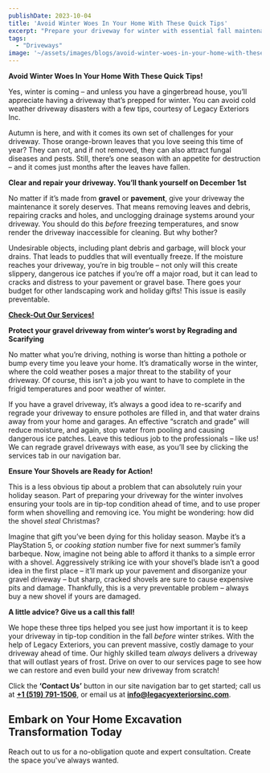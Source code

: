 ```yaml
---
publishDate: 2023-10-04
title: 'Avoid Winter Woes In Your Home With These Quick Tips'
excerpt: "Prepare your driveway for winter with essential fall maintenance! Legacy Exteriors Inc. shares tips on clearing debris, repairing cracks, and regrading to prevent costly winter damage and dangerous ice patches."
tags:
  - "Driveways"
image: '~/assets/images/blogs/avoid-winter-woes-in-your-home-with-these-quick-tips/winter-woes-blog-main.png'
---
```


**Avoid Winter Woes In Your Home With These Quick Tips!**

Yes, winter is coming – and unless you have a gingerbread house, you’ll appreciate having a driveway that’s prepped for winter. You can avoid cold weather driveway disasters with a few tips, courtesy of Legacy Exteriors Inc.

Autumn is here, and with it comes its own set of challenges for your driveway. Those orange-brown leaves that you love seeing this time of year? They can rot, and if not removed, they can also attract fungal diseases and pests. Still, there’s one season with an appetite for destruction – and it comes just months after the leaves have fallen.

**Clear and repair your driveway. You’ll thank yourself on December 1st**

No matter if it’s made from **gravel** or **pavement**, give your driveway the maintenance it sorely deserves. That means removing leaves and debris, repairing cracks and holes, and unclogging drainage systems around your driveway. You should do this _before_ freezing temperatures, and snow render the driveway inaccessible for cleaning. But why bother?

Undesirable objects, including plant debris and garbage, will block your drains. That leads to puddles that will eventually freeze. If the moisture reaches your driveway, you’re in big trouble – not only will this create slippery, dangerous ice patches if you’re off a major road, but it can lead to cracks and distress to your pavement or gravel base. There goes your budget for other landscaping work and holiday gifts! This issue is easily preventable.

[**Check-Out Our Services!**](/services)

**Protect your gravel driveway from winter’s worst by Regrading and Scarifying**

No matter what you’re driving, nothing is worse than hitting a pothole or bump every time you leave your home. It’s dramatically worse in the winter, where the cold weather poses a major threat to the stability of your driveway. Of course, this isn’t a job you want to have to complete in the frigid temperatures and poor weather of winter.

If you have a gravel driveway, it’s always a good idea to re-scarify and regrade your driveway to ensure potholes are filled in, and that water drains away from your home and garages. An effective “scratch and grade” will reduce moisture, and again, stop water from pooling and causing dangerous ice patches. Leave this tedious job to the professionals – like us! We can regrade gravel driveways with ease, as you’ll see by clicking the services tab in our navigation bar.

**Ensure Your Shovels are Ready for Action!**

This is a less obvious tip about a problem that can absolutely ruin your holiday season. Part of preparing your driveway for the winter involves ensuring your tools are in tip-top condition ahead of time, and to use proper form when shovelling and removing ice. You might be wondering: how did the shovel _steal_ Christmas?

Imagine that gift you’ve been dying for this holiday season. Maybe it’s a PlayStation 5, or _cooking station_ number five for next summer’s family barbeque. Now, imagine not being able to afford it thanks to a simple error with a shovel. Aggressively striking ice with your shovel’s blade isn’t a good idea in the first place – it’ll mark up your pavement and disorganize your gravel driveway – but sharp, cracked shovels are sure to cause expensive pits and damage. Thankfully, this is a very preventable problem – always buy a new shovel if yours are damaged.

**A little advice? Give us a call this fall!**

We hope these three tips helped you see just how important it is to keep your driveway in tip-top condition in the fall _before_ winter strikes. With the help of Legacy Exteriors, you can prevent massive, costly damage to your driveway ahead of time. Our highly skilled team _always_ delivers a driveway that will outlast years of frost. Drive on over to our services page to see how we can restore and even build your new driveway from scratch!

Click the **‘Contact Us’** button in our site navigation bar to get started; call us at [**+1 (519) 791-1506**](tel:5197911506), or email us at [**info@legacyexteriorsinc.com**](mailto:info@legacyexteriorsinc.com).

## **Embark on Your Home Excavation Transformation Today**

Reach out to us for a no-obligation quote and expert consultation. Create the space you've always wanted.